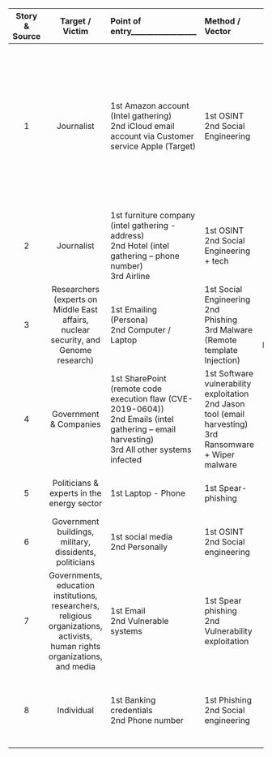 | Story & Source | Target / Victim | Point of entry_________________ | Method / Vector | Attacker | Motive | Root Cause__________ | Mitigation_____________ | Summary_____________________________  | 
|:--------------:|:---------------:|:--------------|:---------------|:--------:|:------:|:---------------------------|:----------|:------------------|
| 1 | Journalist | 1st Amazon account (Intel gathering)<br> 2nd iCloud email account via Customer service Apple (Target) | 1st OSINT<br> 2nd Social Engineering | Clan Vv3 and Phobia | Hacktivism | 1st Personal info on the web<br> 2nd Weak security validation platforms via telephone<br>3rd Lack of MFA on GMAIL | 1st Hide / remove home address<br> 2nd Stronger customer service security validations 3rd Enable MFA wherever possible | 1. Attacker found personal website link on Twitter profile<br> 2. Found Gmail address<br> 3. Tried Google recovery and was shown alternate email (obscured) address connected to AppleID<br> 4. Found home address via Whois (website owner info)<br> 5. Called Amazon, added fake credit card<br> 6. Called Amazon again, gave personal details + fake cc. Added new email<br> 7. got into Amazon account, found last 4 digits of real credit card<br>8. Called Apple with personal info & real 4 digits of CC |
| 2 | Journalist | 1st furniture company (intel gathering - address)<br> 2nd Hotel (intel gathering – phone number)<br> 3rd Airline | 1st OSINT<br> 2nd Social Engineering + tech | Rachel Tobac | Ethical | 1st + 2nd Weak security validation via telephone | 1st less personal information on social media<br> 2nd increase phone security measure wherever possible | 1. Attacker found 2 pieces of information on social media<br> 2. Called Furniture company to gather intel<br> 3. Called Hotel to gather intel<br> 4. Called Airline to change seats |
| 3 | Researchers (experts on Middle East affairs, nuclear security, and Genome research) | 1st Emailing (Persona)<br> 2nd Computer / Laptop | 1st Social Engineering <br> 2nd Phishing <br> 3rd Malware (Remote template Injection) | APT – TA453<br> APT – 42 (Charming Kitten & Phosphorus) – Iran | Cyber Espionage | 1st Unvalidated Persona <br> 2nd Opening malicious link | 1st Check persona’s before replying <br> 2nd Do not open links that have not been checked or don’t open at all | 1. Attacker sends email with attractive story including persona’s<br> 2. Attacker receives reply and sends follow-up message containing malicious link <br> 3. File uses “remote template injection” running 3 macros and sends intel. <br> 4. Scripts create hole for future attacks |
| 4 | Government & Companies | 1st SharePoint (remote code execution flaw (CVE-2019-0604))<br>2nd Emails (intel gathering – email harvesting)<br>3rd All other systems infected | 1st Software vulnerability exploitation<br>2nd Jason tool (email harvesting)<br>3rd Ransomware + Wiper malware | Europium (OilRig / APT-34 – Iran) | DEV-0842<br>DEV-0166 (IntrudingDivisor)<br>DEV-0133 (Lyceum)<br>DEV-0861 | Cyber war | 1st Unpatched system<br>2nd Open network with no segregation<br>3rd No ransomware / malware prevention / detection system | 1st Patch management<br>2nd Create network zones<br>3rd Anti-Malware / Anti-ransomware measures | 1. Attacker exploits SharePoint vulnerability<br>2. Exfiltration of emails from the network<br>3. Deployed ransomware and wiper malware |
| 5 | Politicians & experts in the energy sector | 1st Laptop - Phone | 1st Spear-phishing | 2nd Malicious sites (fake new sites) | Chinese APT | Cyber espionage | 1st Unvalidated Persona’s | 2nd Opening malicious links | 1st Check persona’s <br> 2nd Do not open links from unknown persona’s <br> 1. Attacker sends phishing email with malicious link <br> 2. Victim opens link <br> 3. Fake website installs malware |
| 6 | Government buildings, military, dissidents, politicians | 1st social media <br> 2nd Personally | 1st OSINT <br> 2nd Social engineering | Iran APT | Cyber espionage | 1st Unvalidated social channels <br> 2nd No background checks | 1st Validate channels <br> 2nd Perform background checks and validate Persona’s | 1. Attacker contacts via social media <br> 2. Moves onto Chat apps <br> 3. Pays, seduces, and recruits target for spying |
| 7 | Governments, education institutions, researchers, religious organizations, activists, human rights organizations, and media | 1st Email <br> 2nd Vulnerable systems | 1st Spear phishing <br> 2nd Vulnerability exploitation | Earth Lusca (Part of Chinese APT Winnti cluster) | Cybercrime, espionage | 1st Unvalidated emails and opening unsafe links <br> 2nd Unpatched systems | 1st Validate senders and do not open links <br> 2nd Update / patch systems | “Earth Lusca's intrusion routes are facilitated by spear-phishing and watering hole attacks, while also leveraging vulnerabilities in public-facing applications, such as Microsoft Exchange ProxyShell and Oracle GlassFish Server exploits, as an attack vector.” |
| 8 |Individual | 1st Banking credentials <br> 2nd Phone number | 1st Phishing <br> 2nd Social engineering | Unknown | Cyber crime | 1st Unvalidated emails and opening unsafe links <br> 2nd Unvalidated persona on the phone | 1st Check URL in the phishing email next to sender (spoofing) <br> 2nd Hang up on fake callers, call the customer service of the bank directly | 1. Attackers send phishing email from DHL <br> 2. Victim opens and makes a payment, passed credentials <br> 3. Attackers call victim and use social engineering to transfer the rest of the money |
